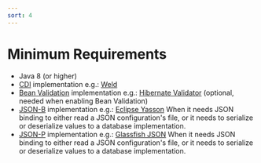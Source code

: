 ```yaml
---
sort: 4
---
```


# Minimum Requirements

- Java 8 (or higher)
- [CDI](https://jcp.org/en/jsr/detail?id=365) implementation e.g.: [Weld](http://weld.cdi-spec.org/)
- [Bean Validation](https://jcp.org/en/jsr/detail?id=380) implementation e.g.: [Hibernate Validator](http://beanvalidation.org/2.0/) (optional, needed when enabling Bean Validation)
- [JSON-B](https://jcp.org/en/jsr/detail?id=367) implementation e.g.: [Eclipse Yasson](http://json-b.net/) When it needs JSON binding to either read a JSON configuration's file, or it needs to serialize or deserialize values to a database implementation.
- [JSON-P](https://jcp.org/en/jsr/detail?id=374) implementation e.g.: [Glassfish JSON](https://javaee.github.io/jsonp/) When it needs JSON binding to either read a JSON configuration's file, or it needs to serialize or deserialize values to a database implementation.
